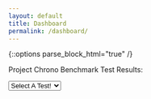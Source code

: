 ```yaml
---
layout: default
title: Dashboard
permalink: /dashboard/
---
```

{::options parse_block_html="true" /}

Project Chrono Benchmark Test Results:

<html>
<body>

<select id='test_names' onchange="showTest(value);">
	<option value='default'> Select A Test!</option>
</select>

<div id='metrics' style="width: 900px; height: 500px;"></div>

<script type="text/javascript" src="https://www.gstatic.com/charts/loader.js"></script>
<script src="https://code.jquery.com/jquery-2.2.4.min.js" integrity="sha256-BbhdlvQf/xTY9gja0Dq3HiwQF8LaCRTXxZKRutelT44=" crossorigin="anonymous"></script>

<script type="text/javascript">
var HTML_base = "http://localhost:5000/chrono_test/api";
google.charts.load('current', {'packages':['corechart']});

var first = true;
var charts = [];
var tests;

function showTestNames(test_list) {
	for (i = 0; i < test_list.length; i++) {
		test = test_list[i];
		// Makes a dropdown list of each available test
		var x = document.getElementById("test_names");
		var option = document.createElement("option");
		option.text = test.name;
		option.value = test.name;
		x.add(option);

	}
}

function drawCharts(run_name) {
    var run_names = []; // Number of machines + name
    var runs = []; //  2D Array containing. Cols =  Number of machines, Rows = Run
    var metrics =[];

    if(first){
        run_names = tests['run_names'];

        /* Load runs for each machine */
        for(var i = 0; i < run_names.length; i++){
            run = run_names[i];
            runs.push(tests[run]);
        }

        /* Load metric names */
        for(metric in runs[0][0]['metrics']){
            metrics.push(metric);
        }  
    }
    else{
        run_name = run_name.getAttribute('id');
        run_names.push(run_name);
        runs.push(tests[run_name]);
    }
    console.log(run_names, runs, metrics);     

	plot(metrics, run_names, runs);

}


function plot(metrics, run_names, runs){
	for(var i = 0; i < metrics.length; i++){

		metric_name = metrics[i];
		table = [['x']];

		for(var j = 0; j < run_names.length; j++){
			table[0].push(run_names[j]);
		}

		for(var j = 0; j < runs[0].length; j++){
			date = new Date(runs[0][j].timestamp);
			row = [date];

			for(var k = 0; k < runs.length; k++){
				try{
					data_point = runs[k][j].metrics[metric_name];
				}catch(TypeError){
					console.log(runs[k][j]);
					data_point = 0;
				}
				row.push(data_point);
			}
			table.push(row);
		}

		var data = google.visualization.arrayToDataTable(table);
		var options = { 
						title: metric_name, 
						legend: { position: 'bottom' },
						vAxis: {title: metric_name},
          				hAxis: {title: "Timestamp"},
						explorer: {axis: 'horizontal',
								   actions: ['dragToZoom','rightClickToReset'],
								   maxZoomIn: 0}
					   };

		if(first){
			var div = document.createElement("div");
        	div.setAttribute('id', metric_name); // and make sure myclass has some styles in css
        	div.setAttribute('class', 'metric');
        	document.getElementById('metrics').appendChild(div);

        	var chart = new google.visualization.ScatterChart(
        									document.getElementById(metric_name));
        	chart.draw(data, options);
        	charts.push(chart);
    	}
    	else{
    		var div = document.getElementById(metric_name);
    		charts[i].draw(data, options)

    	}

	}
	if(first){
		first = false;
	}
}



$.ajaxSetup({
	crossDomain: true,
	xhrFields: {
		withCredentials: true
	},
	headers: {
		'Access-Control-Allow-Credentials': true,
		'Authorization': "Basic " + btoa("User:Password")
	}
});
$.ajax({
		url: HTML_base + "/tests",
		method: "GET",
		data: "{};",
		dataType:"json",
		success: function (response, status, xhr) {
			console.log(response);
			showTestNames(response);
			},
		error: function (xhr, status, error_code) {
			console.log("Error:" + status + ": " + error_code);
		}
})
function showTest(test_name) {
	first = true;
	$("#metrics").empty();
	if (test_name == 'default') {
		return;
	}
	$.ajaxSetup({
		crossDomain: true,
		xhrFields: {
			withCredentials: true
		},
		headers: {
			'Access-Control-Allow-Credentials': true,
			'Authorization': "Basic " + btoa("User:Password")
		}
	});
	$.ajax({
		url: HTML_base + "/tests/" + test_name,
		method: "GET",
		data: "{};",
		dataType:"json",
		success: function (response, status, xhr) {
			console.log(response);
			tests = response;
			google.charts.setOnLoadCallback(drawCharts(tests));
		},
		error: function (xhr, status, error_code) {
			console.log("Error:" + status + ": " + error_code);
		}
	})
}




</script>
</body>
</html>

